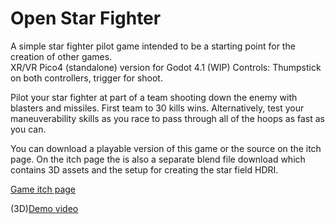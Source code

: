 # Open Star Fighter

A simple star fighter pilot game intended to be a starting point for the creation of other games.<br>
XR/VR Pico4 (standalone) version for Godot 4.1 (WIP)
Controls: Thumpstick on both controllers, trigger for shoot.

Pilot your star fighter at part of a team shooting down the enemy with blasters and missiles. First team to 30 kills wins. 
Alternatively, test your maneuverability skills as you race to pass through all of the hoops as fast as you can.

You can download a playable version of this game or the source on the itch page. On the itch page the is also a separate blend file 
download which contains 3D assets and the setup for creating the star field HDRI.

[Game itch page](https://thelastflapjack.itch.io/open-star-fighter)

(3D)[Demo video](https://youtu.be/uciL7Is70Z8)
